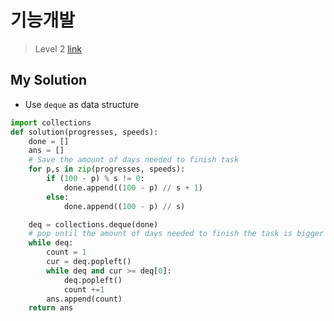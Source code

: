 # 기능개발

> Level 2
> [link](https://programmers.co.kr/learn/courses/30/lessons/42586)

## My Solution

- Use `deque` as data structure

```python
import collections
def solution(progresses, speeds):
    done = []
    ans = []
    # Save the amount of days needed to finish task
    for p,s in zip(progresses, speeds):
        if (100 - p) % s != 0:
            done.append((100 - p) // s + 1)
        else:
            done.append((100 - p) // s)

    deq = collections.deque(done)
    # pop until the amount of days needed to finish the task is bigger than the previous day
    while deq:
        count = 1
        cur = deq.popleft()
        while deq and cur >= deq[0]:
            deq.popleft()
            count +=1
        ans.append(count)
    return ans
```

